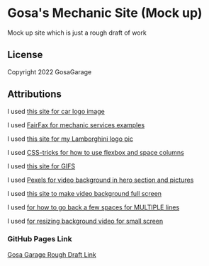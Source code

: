 # Gosa's Mechanic Site (Mock up)

Mock up site which is just a rough draft of work

## License
Copyright 2022 GosaGarage

## Attributions
I used [this site for car logo image](https://www.subpng.com/png-pijn5j/)

I used [FairFax for mechanic services examples](https://www.fairfaxautorepair.com/our-services)

I used [this site for my Lamborghini logo pic](https://www.pexels.com/photo/photo-of-black-lamborghini-3802510/)

I used [CSS-tricks for how to use flexbox and space columns](https://css-tricks.com/snippets/css/a-guide-to-flexbox/)

I used [this site for GIFS](https://giphy.com/gifs/bbcamerica-top-gear-matt-leblanc-51Y18CP5ET2jhHk88Y)

I used [Pexels for video background in hero section and pictures](https://www.pexels.com/video/car-tires-competition-smoke-4568863/)

I used [this site to make video background full screen](https://www.labnol.org/code/19651-background-video-css)

I used [for how to go back a few spaces for MULTIPLE lines](https://stackoverflow.com/questions/47903209/how-to-shift-a-block-of-code-left-right-by-one-space-in-vscode/53463975)

I used [for resizing background video for small screen](https://www.youtube.com/watch?v=emL9dkijfZY)

 
### GitHub Pages Link
[Gosa Garage Rough Draft Link](https://abdullahq77.github.io/GosaGarage/index.html)
